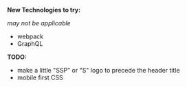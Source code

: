 **New Technologies to try:**

_may not be applicable_

- webpack
- GraphQL

**TODO:**

- make a little "SSP" or "S" logo to precede the header title
- mobile first CSS

